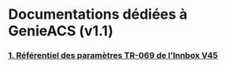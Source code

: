 # Documentations dédiées à GenieACS (v1.1)
### [1. Référentiel des paramètres TR-069 de l’Innbox V45](/innbox_v45.md)
